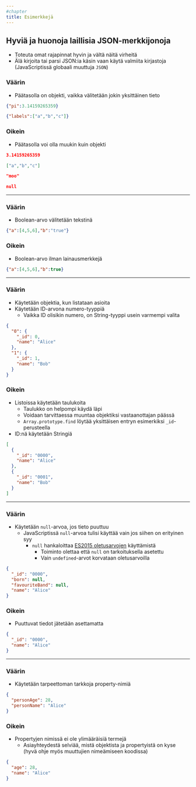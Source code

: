 ```yaml
---
#chapter
title: Esimerkkejä
---
```


## Hyviä ja huonoja laillisia JSON-merkkijonoja
* Toteuta omat rajapinnat hyvin ja vältä näitä virheitä
* Älä kirjoita tai parsi JSON:ia käsin vaan käytä valmiita kirjastoja (JavaScriptissä globaali muuttuja `JSON`)

### Väärin <i class="fa fa-frown-o" aria-hidden="true"></i>
* Päätasolla on objekti, vaikka välitetään jokin yksittäinen tieto
```json
{"pi":3.14159265359}
```
```json
{"labels":["a","b","c"]}
```

### Oikein <i class="fa fa-smile-o" aria-hidden="true"></i>
* Päätasolla voi olla muukin kuin objekti
```json
3.14159265359
```
```json
["a","b","c"]
```
```json
"moo"
```
```json
null
```

---

### Väärin <i class="fa fa-frown-o" aria-hidden="true"></i>
* Boolean-arvo välitetään tekstinä
```json
{"a":[4,5,6],"b":"true"}
```

### Oikein <i class="fa fa-smile-o" aria-hidden="true"></i>
* Boolean-arvo ilman lainausmerkkejä
```json
{"a":[4,5,6],"b":true}
```

---

### Väärin <i class="fa fa-frown-o" aria-hidden="true"></i>
* Käytetään objektia, kun listataan asioita
* Käytetään ID-arvona numero-tyyppiä
  * Vaikka ID olisikin numero, on String-tyyppi usein varmempi valita
```json
{
  "0": {
    "_id": 0,
    "name": "Alice"
  },
  "1": {
    "_id": 1,
    "name": "Bob"
  }
}
```

### Oikein <i class="fa fa-smile-o" aria-hidden="true"></i>
* Listoissa käytetään taulukoita
  * Taulukko on helpompi käydä läpi
  * Voidaan tarvittaessa muuntaa objektiksi vastaanottajan päässä
  * `Array.prototype.find` löytää yksittäisen entryn esimerkiksi `_id`-perusteella
* ID:nä käytetään Stringiä
```json
[
  {
    "_id": "0000",
    "name": "Alice"
  },
  {
    "_id": "0001",
    "name": "Bob"
  }
]
```

---

### Väärin <i class="fa fa-frown-o" aria-hidden="true"></i>
* Käytetään `null`-arvoa, jos tieto puuttuu
  * JavaScriptissä `null`-arvoa tulisi käyttää vain jos siihen on erityinen syy
    * `null` hankaloittaa [ES2015 oletusarvojen]((https://babeljs.io/learn-es2015/#ecmascript-2015-features-default-rest-spread)) käyttämistä
      * Toiminto olettaa että `null` on tarkoituksella asetettu
      * Vain `undefined`-arvot korvataan oletusarvoilla

```json
{
  "_id": "0000",
  "born": null,
  "favouriteBand": null,
  "name": "Alice"
}
```

### Oikein <i class="fa fa-smile-o" aria-hidden="true"></i>
* Puuttuvat tiedot jätetään asettamatta
```json
{
  "_id": "0000",
  "name": "Alice"
}
```

---

### Väärin <i class="fa fa-frown-o" aria-hidden="true"></i>
* Käytetään tarpeettoman tarkkoja property-nimiä

```json
{
  "personAge": 28,
  "personName": "Alice"
}
```

### Oikein <i class="fa fa-smile-o" aria-hidden="true"></i>
* Propertyjen nimissä ei ole ylimääräisiä termejä
  * Asiayhteydestä selviää, mistä objektista ja propertyistä on kyse (hyvä ohje myös muuttujien nimeämiseen koodissa)
```json
{
  "age": 28,
  "name": "Alice"
}
```

